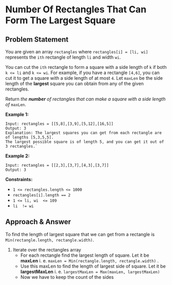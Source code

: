 # Number Of Rectangles That Can Form The Largest Square
## Problem Statement
You are given an array  `rectangles`  where  `rectangles[i] = [li, wi]`  represents the  `ith`  rectangle of length  `li`  and width  `wi`.

You can cut the  `ith`  rectangle to form a square with a side length of  `k`  if both  `k <= li`  and  `k <= wi`. For example, if you have a rectangle  `[4,6]`, you can cut it to get a square with a side length of at most  `4`.
Let  `maxLen`  be the side length of the  **largest**  square you can obtain from any of the given rectangles.

Return  _the  **number**  of rectangles that can make a square with a side length of_ `maxLen`.

**Example 1:**
```
Input: rectangles = [[5,8],[3,9],[5,12],[16,5]]
Output: 3
Explanation: The largest squares you can get from each rectangle are of lengths [5,3,5,5].
The largest possible square is of length 5, and you can get it out of 3 rectangles.`
```

**Example 2:**
```
Input: rectangles = [[2,3],[3,7],[4,3],[3,7]]
Output: 3
```

**Constraints:**

-   `1 <= rectangles.length <= 1000`
-   `rectangles[i].length == 2`
-   `1 <= li, wi  <= 109`
-   `li  != wi`

## Approach & Answer
To find the length of largest square that we can get from a rectangle is ```Min(rectangle.length, rectangle.width)```.

1. Iterate over the rectangles array 
	- For each rectangle find the largest length of square. Let it be **maxLen** i. e. ```maxLen = Min(rectangle.length, rectangle.width)``` .
	- Use this maxLen to find the length of largest side of square. Let it be **largestMaxLen** i. e. ```largestMaxLen = Max(maxLen, largestMaxLen)```
	- Now we have to keep the count of the sides
